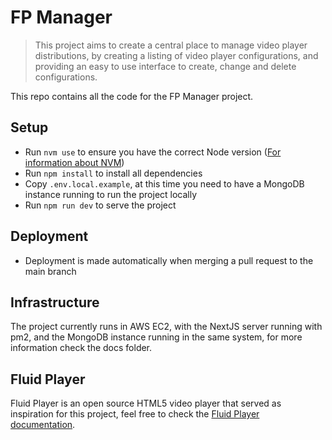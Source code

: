 # FP Manager

> This project aims to create a central place to manage video player distributions, by creating a listing of video player configurations, and providing an easy to use interface to create, change and delete configurations.

This repo contains all the code for the FP Manager project.

## Setup

- Run `nvm use` to ensure you have the correct Node version ([For information about NVM](https://github.com/nvm-sh/nvm))
- Run `npm install` to install all dependencies
- Copy `.env.local.example`, at this time you need to have a MongoDB instance running to run the project locally
- Run `npm run dev` to serve the project

## Deployment

- Deployment is made automatically when merging a pull request to the main branch

## Infrastructure

The project currently runs in AWS EC2, with the NextJS server running with pm2, and the MongoDB instance running in the same system, for more information check the docs folder.

## Fluid Player

Fluid Player is an open source HTML5 video player that served as inspiration for this project, feel free to check the [Fluid Player documentation](https://docs.fluidplayer.com).